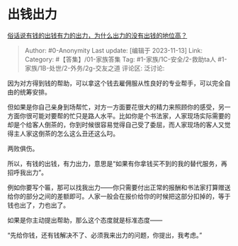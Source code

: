 # 出钱出力
[俗话说有钱的出钱有力的出力，为什么出力的没有出钱的地位高？](https://www.zhihu.com/question/379820675/answer/3287043271)

> Author: #0-Anonymity
> Last update: [编辑于 2023-11-13]
> Link:
> Category: #【答集】/01-家族答集 
> Tag: #1-家族/1C-安全/2-救助ta人 #1-家族/1B-处世/2-外务/2g-交友之道
> 评论区:
> 泛讨论:

因为对方得到钱的帮助，可以拿这个钱去雇佣服从性良好的专业帮手，可以完全自由的统筹安排。

但如果是你自己亲身到场帮忙，对方一方面要花很大的精力来照顾你的感受，另一方面你很可能对要帮的忙只是路人水平。比如你是个书法家，人家现场实际需要的却是个给客人倒茶的，你到时候很容易觉得自己受了委屈，而人家现场的客人又觉得主人家这倒茶的怎么这么丑还这么叼。

两败俱伤。

所以，有钱的出钱，有力出力，意思是“如果有你拿钱买不到的我的替代服务，再招呼我出力”。

例如你要写个匾，那可以找我出力——你只需要付出正常的报酬和书法家打算赠送给你的部分之间的差额即可。人家一般会在报价给你的时候把这部分扣掉的，等于钱也出了，力也出了。

如果是你主动提出帮助，那么这个态度就是标准态度——

“先给你钱，还有钱解决不了、必须我来出力的问题，你提出，我考虑。”